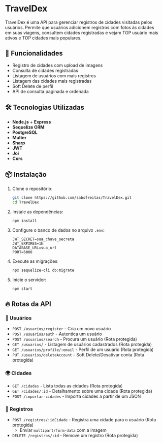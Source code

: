# TravelDex

TravelDex é uma API para gerenciar registros de cidades visitadas pelos usuários. Permite que usuários adicionem registros com fotos às cidades em suas viagens, consultem cidades registradas e vejam TOP usuário mais ativos e TOP cidades mais populares.

## 🚀 Funcionalidades

- Registro de cidades com upload de imagens
- Consulta de cidades registradas
- Listagem de usuários com mais registros
- Listagem das cidades mais registradas
- Soft Delete de perfil
- API de consulta paginada e ordenada

## 🛠 Tecnologias Utilizadas

- **Node.js** + **Express**
- **Sequelize ORM** 
- **PostgreSQL**
- **Multer**
- **Sharp**
- **JWT**
- **Joi**
- **Cors**

## 📦 Instalação

1. Clone o repositório:
   ```sh
   git clone https://github.com/sabsfreitas/TravelDex.git
   cd TravelDex
   ```

2. Instale as dependências:
   ```sh
   npm install
   ```

3. Configure o banco de dados no arquivo `.env`:
   ```env
   JWT_SECRET=sua_chave_secreta
   JWT_EXPIRES=1h
   DATABASE_URL=sua_url
   PORT=5000
   ```

4. Execute as migrações:
   ```sh
   npx sequelize-cli db:migrate
   ```

5. Inicie o servidor:
   ```sh
   npm start
   ```

## 🔥 Rotas da API

### 📌 Usuários
- `POST /usuarios/register` - Cria um novo usuário
- `POST /usuarios/auth` - Autentica um usuário
- `POST /usuarios/search` - Procura um usuário (Rota protegida)
- `GET /usuarios/` - Listagem de usuários cadastrados (Rota protegida)
- `GET /usuarios/profile/:email` - Perfil de um usuário (Rota protegida)
- `PUT /usuarios/deleteAccount` - Soft Delete/Desativar conta (Rota protegida)

### 🌍 Cidades
- `GET /cidades` - Lista todas as cidades (Rota protegida)
- `GET /cidades/:id` - Detalhamento sobre uma cidade (Rota protegida)
- `POST /importar-cidades` - Importa cidades a partir de um JSON

### 📸 Registros
- `POST /registros/:idCidade` - Registra uma cidade para o usuário (Rota protegida)
  - Enviar `multipart/form-data` com a imagem
- `DELETE /registros/:id` - Remove um registro (Rota protegida)
